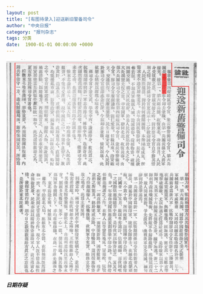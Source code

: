 ```yaml
---
layout: post
title: "[有图待录入]迎送新旧警备司令"
author: "中央日报"
category: "报刊杂志"
tags: 分类
date:  1900-01-01 00:00:00 +0000
---
```


![迎送新旧警备司令](../assets/images/newspapers/迎送新旧警备司令.png)




***日期存疑***
